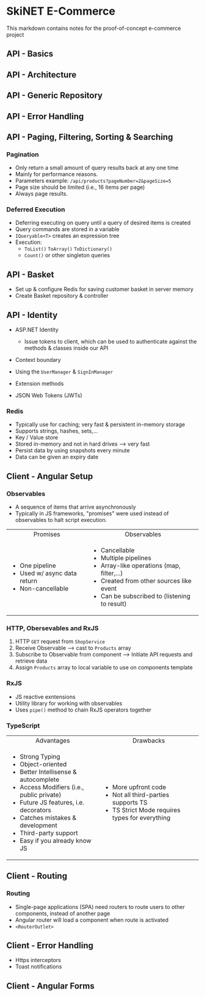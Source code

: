 # SkiNET E-Commerce
This markdown contains notes for the proof-of-concept e-commerce project

## API - Basics


## API - Architecture


## API - Generic Repository


## API - Error Handling


## API - Paging, Filtering, Sorting & Searching
### Pagination
* Only return a small amount of query results back at any one time
* Mainly for performance reasons.
* Parameters example: `/api/products?pageNumber=2&pageSize=5`
* Page size should be limited (i.e., 16 items per page)
* Always page results.

### Deferred Execution
* Deferring executing on query until a query of desired items is created
* Query commands are stored in a variable
* `IQueryable<T>` creates an expression tree
* Execution:
  * `ToList()` `ToArray()` `ToDictionary()`
  * `Count()` or other singleton queries


## API - Basket
* Set up & configure Redis for saving customer basket in server memory
* Create Basket repository & controller

## API - Identity
* ASP.NET Identity
  * Issue tokens to client, which can be used to authenticate against the methods & classes inside our API

* Context boundary
* Using the `UserManager` & `SignInManager`
* Extension methods
* JSON Web Tokens (JWTs)


### Redis
* Typically use for caching; very fast & persistent in-memory storage
* Supports strings, hashes, sets,...
* Key / Value store
* Stored in-memory and not in hard drives --> very fast
* Persist data by using snapshots every minute
* Data can be given an expiry date


## Client - Angular Setup

### Observables
* A sequence of items that arrive asynchronously
* Typically in JS frameworks, "promises" were used instead of observables to halt script execution.

<table>
  <tr style="text-align: center;">
    <td>Promises</td>
    <td>Observables</td>
  </tr>
  <tr>
    <td>
      <ul>
        <li>One pipeline</li>
        <li>Used w/ async data return</li>
        <li>Non-cancellable</li>
      </ul>
    </td>
    <td>
      <ul>
        <li>Cancellable</li>
        <li>Multiple pipelines</li>
        <li>Array-like operations (map, filter,...)</li>
        <li>Created from other sources like event</li>
        <li>Can be subscribed to (listening to result)</li>
      </ul>
    </td>
  </tr>
</table>

### HTTP, Obersevables and RxJS
1. HTTP `GET` request from `ShopService`
2. Receive Observable --> cast to `Products` array
3. Subscribe to Observable from component --> Initiate API requests and retrieve data
4. Assign `Products` array to local variable to use on components template

### RxJS
* JS reactive exntensions
* Utility library for working with observables
* Uses `pipe()` method to chain RxJS operators together

### TypeScript

<table>
  <tr style="text-align: center;">
    <td>Advantages</td>
    <td>Drawbacks</td>
  </tr>
  <tr>
    <td>
      <ul>
        <li>Strong Typing</li>
        <li>Object-oriented</li>
        <li>Better Intellisense & autocomplete</li>
        <li>Access Modifiers (i.e., public private)</li>
        <li>Future JS features, i.e. decorators</li>
        <li>Catches mistakes & development</li>
        <li>Third-party support</li>
        <li>Easy if you already know JS</li>
      </ul>
    </td>
    <td>
      <ul>
        <li>More upfront code</li>
        <li>Not all third-parties supports TS</li>
        <li>TS Strict Mode requires types for everything</li>
      </ul>
    </td>
  </tr>
</table>


## Client - Routing

### Routing
* Single-page applications (SPA) need routers to route users to other components, instead of another page
* Angular router will load a component when route is activated
* `<RouterOutlet>`


## Client - Error Handling
* Https interceptors
* Toast notifications

## Client - Angular Forms
